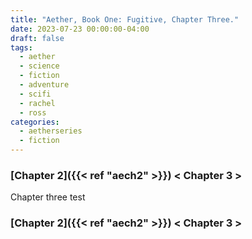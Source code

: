 ```yaml
---
title: "Aether, Book One: Fugitive, Chapter Three."
date: 2023-07-23 00:00:00-04:00
draft: false
tags:
  - aether
  - science
  - fiction
  - adventure
  - scifi
  - rachel
  - ross
categories:
  - aetherseries
  - fiction
---
```

### [Chapter 2]({{< ref "aech2" >}}) < Chapter 3 > 

Chapter three test

### [Chapter 2]({{< ref "aech2" >}}) < Chapter 3 > 
